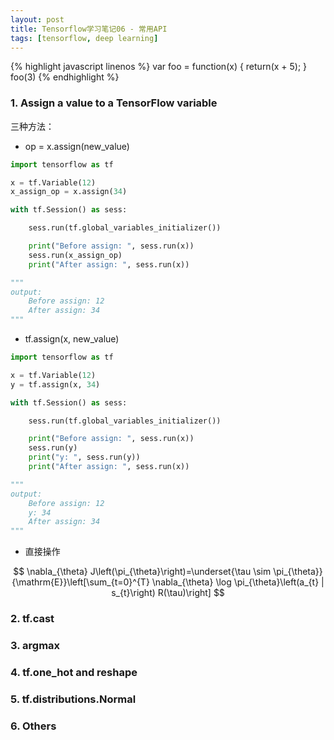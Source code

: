 ```yaml
---
layout: post
title: Tensorflow学习笔记06 - 常用API
tags: [tensorflow, deep learning]
---
```


{% highlight javascript linenos %}
var foo = function(x) {
  return(x + 5);
}
foo(3)
{% endhighlight %}

### 1. Assign a value to a TensorFlow variable

三种方法：

- op = x.assign(new_value)

```python
import tensorflow as tf

x = tf.Variable(12)
x_assign_op = x.assign(34)

with tf.Session() as sess:

	sess.run(tf.global_variables_initializer())

	print("Before assign: ", sess.run(x))
	sess.run(x_assign_op)
	print("After assign: ", sess.run(x))

"""
output:
	Before assign: 12
	After assign: 34
"""
```

- tf.assign(x, new_value)

```python
import tensorflow as tf

x = tf.Variable(12)
y = tf.assign(x, 34)

with tf.Session() as sess:

	sess.run(tf.global_variables_initializer())

	print("Before assign: ", sess.run(x))
	sess.run(y)
	print("y: ", sess.run(y))
	print("After assign: ", sess.run(x))

"""
output:
	Before assign: 12
	y: 34
	After assign: 34
"""
```

- 直接操作

$$
\nabla_{\theta} J\left(\pi_{\theta}\right)=\underset{\tau \sim \pi_{\theta}}{\mathrm{E}}\left[\sum_{t=0}^{T} \nabla_{\theta} \log \pi_{\theta}\left(a_{t} | s_{t}\right) R(\tau)\right]
$$


### 2. tf.cast


### 3. argmax


### 4. tf.one_hot and reshape


### 5. tf.distributions.Normal


### 6. Others

